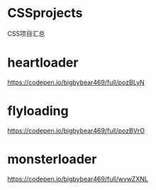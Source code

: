 # CSSprojects
CSS项目汇总
# heartloader
https://codepen.io/bigbybear469/full/pozBLyN
# flyloading
https://codepen.io/bigbybear469/full/pozBVrO
# monsterloader
https://codepen.io/bigbybear469/full/wvwZXNL
